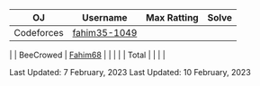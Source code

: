 | OJ | Username | Max Ratting | Solve |
| -- | -------- | ----------- | ----- |
| Codeforces | [fahim35-1049](https://codeforces.com/profile/fahim35-1049)|  | |
| 
| BeeCrowed | [Fahim68](https://www.beecrowd.com.br/judge/en/profile/639982) |  | | 
|
| Total |  |  |  |

Last Updated: 7 February, 2023
Last Updated: 10 February, 2023
